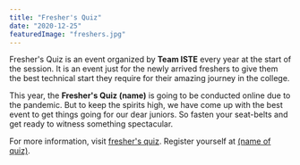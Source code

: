 ```yaml
---
title: "Fresher's Quiz"
date: "2020-12-25"
featuredImage: "freshers.jpg"
---
```

Fresher's Quiz is an event organized by **Team ISTE** every year at the start of the session. It is an event just for the newly arrived freshers to give them the best technical start they require for their amazing journey in the college.

This year, the **Fresher's Quiz (name)** is going to be conducted online due to the pandemic. But to keep the spirits high, we have come up with the best event to get things going for our dear juniors. So fasten your seat-belts and get ready to witness something spectacular.

For more information, visit [fresher's quiz](#). Register yourself at [(name of quiz)](#).

